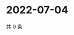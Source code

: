 # 2022-07-04

共 0 条

<!-- BEGIN WEIBO -->
<!-- 最后更新时间 Mon Jul 04 2022 17:16:41 GMT+0800 (China Standard Time) -->

<!-- END WEIBO -->

